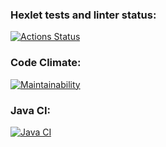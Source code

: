 ### Hexlet tests and linter status:
[![Actions Status](https://github.com/g0al/java-project-71/actions/workflows/hexlet-check.yml/badge.svg)](https://github.com/g0al/java-project-71/actions)
### Code Climate:
[![Maintainability](https://api.codeclimate.com/v1/badges/7aee28e2d870b2464d3e/maintainability)](https://codeclimate.com/github/g0al/java-project-71/maintainability)
### Java CI:
[![Java CI](https://github.com/g0al/java-project-71/actions/workflows/main.yml/badge.svg)](https://github.com/g0al/java-project-71/actions/workflows/main.yml)

